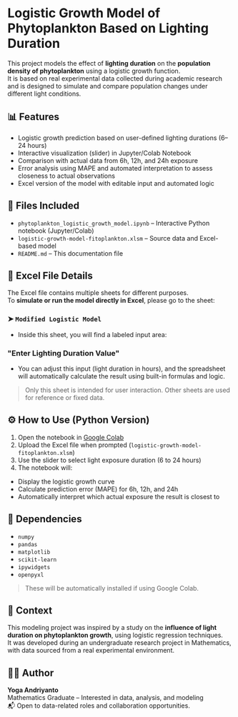 # Logistic Growth Model of Phytoplankton Based on Lighting Duration

This project models the effect of **lighting duration** on the **population density of phytoplankton** using a logistic growth function.  
It is based on real experimental data collected during academic research and is designed to simulate and compare population changes under different light conditions.

## 📊 Features
- Logistic growth prediction based on user-defined lighting durations (6–24 hours)
- Interactive visualization (slider) in Jupyter/Colab Notebook
- Comparison with actual data from 6h, 12h, and 24h exposure
- Error analysis using MAPE and automated interpretation to assess closeness to actual observations
- Excel version of the model with editable input and automated logic

## 📁 Files Included
- `phytoplankton_logistic_growth_model.ipynb` – Interactive Python notebook (Jupyter/Colab)
- `logistic-growth-model-fitoplankton.xlsm` – Source data and Excel-based model
- `README.md` – This documentation file

## 🧾 Excel File Details
The Excel file contains multiple sheets for different purposes.  
To **simulate or run the model directly in Excel**, please go to the sheet:

### ➤ `Modified Logistic Model`

- Inside this sheet, you will find a labeled input area:
###    "Enter Lighting Duration Value"
- You can adjust this input (light duration in hours), and the spreadsheet will automatically calculate the result using built-in formulas and logic.

> Only this sheet is intended for user interaction. Other sheets are used for reference or fixed data.

## ⚙️ How to Use (Python Version)
1. Open the notebook in [Google Colab]([https://colab.research.google.com/](https://colab.research.google.com/github/yoga-andri/phytoplankton-logistic-growth/blob/main/phytoplankton_logistic_growth_model.ipynb))
2. Upload the Excel file when prompted (`logistic-growth-model-fitoplankton.xlsm`)
3. Use the slider to select light exposure duration (6 to 24 hours)
4. The notebook will:
 - Display the logistic growth curve
 - Calculate prediction error (MAPE) for 6h, 12h, and 24h
 - Automatically interpret which actual exposure the result is closest to

## 🔧 Dependencies
- `numpy`
- `pandas`
- `matplotlib`
- `scikit-learn`
- `ipywidgets`
- `openpyxl`

> These will be automatically installed if using Google Colab.

## 🧪 Context
This modeling project was inspired by a study on the **influence of light duration on phytoplankton growth**, using logistic regression techniques.  
It was developed during an undergraduate research project in Mathematics, with data sourced from a real experimental environment.

## 👨‍💻 Author
**Yoga Andriyanto**  
Mathematics Graduate – Interested in data, analysis, and modeling  
📬 Open to data-related roles and collaboration opportunities.

